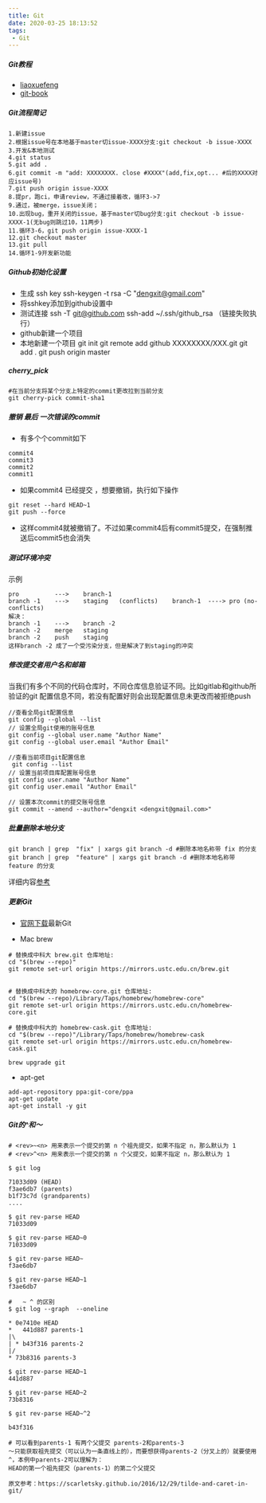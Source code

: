 ```yaml
---
title: Git
date: 2020-03-25 18:13:52
tags: 
 - Git
---
```



##### Git教程
* [liaoxuefeng](https://www.liaoxuefeng.com/wiki/896043488029600)
* [git-book](https://git-scm.com/book/zh/v2)

##### Git流程简记
```
1.新建issue
2.根据issue号在本地基于master切issue-XXXX分支:git checkout -b issue-XXXX
3.开发&本地测试
4.git status
5.git add .
6.git commit -m "add: XXXXXXXX. close #XXXX"(add,fix,opt... #后的XXXX对应issue号)
7.git push origin issue-XXXX
8.提pr，跑ci，申请review，不通过接着改，循环3->7
9.通过，被merge，issue关闭；
10.出现bug，重开关闭的issue，基于master切bug分支:git checkout -b issue-XXXX-1(无bug则跳过10，11两步)
11.循环3-6，git push origin issue-XXXX-1
12.git checkout master
13.git pull
14.循环1-9开发新功能
```
<!-- more -->
##### Github初始化设置
* 生成 ssh key 
ssh-keygen -t rsa -C "dengxit@gmail.com"
* 将sshkey添加到github设置中
* 测试连接
ssh -T git@github.com
ssh-add ~/.ssh/github_rsa （链接失败执行）
* github新建一个项目
* 本地新建一个项目
 git init
 git remote add github XXXXXXXX/XXX.git
 git add .
 git push origin master
 
##### cherry_pick
 ```
 #在当前分支将某个分支上特定的commit更改拉到当前分支
 git cherry-pick commit-sha1
 ```
 
##### 撤销 最后 一次错误的commit
* 有多个个commit如下
```
commit4
commit3
commit2
commit1
```
* 如果commit4 已经提交 ，想要撤销，执行如下操作
```
git reset --hard HEAD~1
git push --force
```
* 这样commit4就被撤销了。不过如果commit4后有commit5提交，在强制推送后commit5也会消失


##### 测试环境冲突
示例
```
pro          --->    branch-1
branch -1    --->    staging   (conflicts)    branch-1  ----> pro (no-conflicts)
解决：
branch -1    --->    branch -2
branch -2    merge   staging
branch -2    push    staging
这样branch -2 成了一个受污染分支，但是解决了到staging的冲突
```

##### 修改提交者用户名和邮箱
当我们有多个不同的代码仓库时，不同仓库信息验证不同。比如gitlab和github所验证的git 配置信息不同，若没有配置好则会出现配置信息未更改而被拒绝push
```
//查看全局git配置信息
git config --global --list 
// 设置全局git使用的账号信息
git config --global user.name "Author Name"
git config --global user.email "Author Email"
 
//查看当前项目git配置信息
 git config --list 
// 设置当前项目库配置账号信息
git config user.name "Author Name"
git config user.email "Author Email"

// 设置本次commit的提交账号信息
git commit --amend --author="dengxit <dengxit@gmail.com>"

```

##### 批量删除本地分支
```
git branch | grep  "fix" | xargs git branch -d #删除本地名称带 fix 的分支
git branch | grep  "feature" | xargs git branch -d #删除本地名称带 feature 的分支
```

详细内容[参考](https://juejin.im/post/5c3b013a5188252580051517)

##### 更新Git

* [官网下载](https://git-scm.com/download)最新Git

* Mac brew
```
# 替换成中科大 brew.git 仓库地址:
cd "$(brew --repo)"
git remote set-url origin https://mirrors.ustc.edu.cn/brew.git
 
 
# 替换成中科大的 homebrew-core.git 仓库地址:
cd "$(brew --repo)/Library/Taps/homebrew/homebrew-core"
git remote set-url origin https://mirrors.ustc.edu.cn/homebrew-core.git

# 替换成中科大的 homebrew-cask.git 仓库地址:
cd "$(brew --repo)"/Library/Taps/homebrew/homebrew-cask
git remote set-url origin https://mirrors.ustc.edu.cn/homebrew-cask.git

brew upgrade git
```
* apt-get
```
add-apt-repository ppa:git-core/ppa
apt-get update
apt-get install -y git
```

##### Git的^和～

```
# <rev>~<n> 用来表示一个提交的第 n 个祖先提交，如果不指定 n，那么默认为 1
# <rev>^<n> 用来表示一个提交的第 n 个父提交，如果不指定 n，那么默认为 1

$ git log

71033d09 (HEAD)
f3ae6db7 (parents)
b1f73c7d (grandparents)
....

$ git rev-parse HEAD  
71033d09

$ git rev-parse HEAD~0
71033d09

$ git rev-parse HEAD~
f3ae6db7

$ git rev-parse HEAD~1
f3ae6db7

#   ~ ^ 的区别
$ git log --graph  --oneline

* 0e7410e HEAD
*   441d887 parents-1
|\
| * b43f316 parents-2
|/
* 73b8316 parents-3

$ git rev-parse HEAD~1
441d887

$ git rev-parse HEAD~2
73b8316

$ git rev-parse HEAD~^2

b43f316

# 可以看到parents-1 有两个父提交 parents-2和parents-3
～只能获取祖先提交（可以认为一条直线上的），而要想获得parents-2（分叉上的）就要使用^，本例中parents-2可以理解为：
HEAD的第一个祖先提交（parents-1）的第二个父提交

原文参考：https://scarletsky.github.io/2016/12/29/tilde-and-caret-in-git/
```


